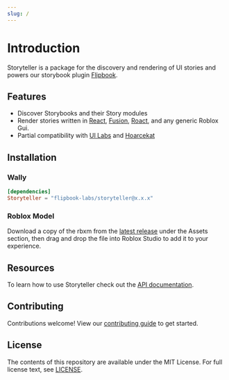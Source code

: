```yaml
---
slug: /
---
```


# Introduction

Storyteller is a package for the discovery and rendering of UI stories and powers our storybook plugin [Flipbook](https://github.com/flipbook-labs/flipbook).

## Features

* Discover Storybooks and their Story modules
* Render stories written in [React](https://github.com/jsdotlua/react-lua), [Fusion](https://elttob.uk/Fusion/), [Roact](https://github.com/Roblox/roact/), and any generic Roblox Gui.
* Partial compatibility with [UI Labs](https://pepeeltoro41.github.io/ui-labs/) and [Hoarcekat](https://github.com/Kampfkarren/hoarcekat/)

## Installation

### Wally

```toml
[dependencies]
Storyteller = "flipbook-labs/storyteller@x.x.x"
```

### Roblox Model

Download a copy of the rbxm from the [latest release](https://github.com/flipbook-labs/storyteller/releases/latest) under the Assets section, then drag and drop the file into Roblox Studio to add it to your experience.

## Resources

To learn how to use Storyteller check out the [API documentation](api).

## Contributing

Contributions welcome! View our [contributing guide](contributing) to get started.

## License

The contents of this repository are available under the MIT License. For full license text, see [LICENSE](https://github.com/flipbook-labs/storyteller/blob/main/LICENSE).
